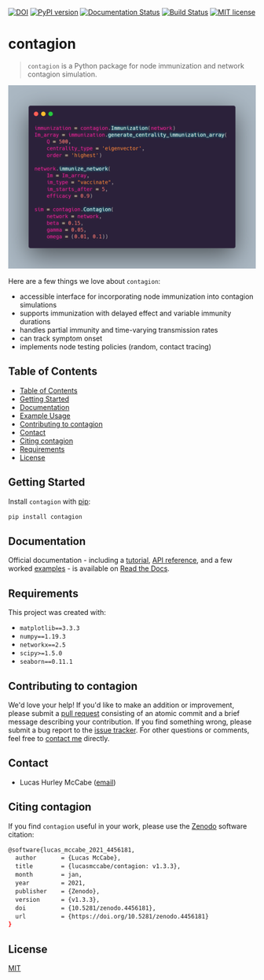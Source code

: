 [![DOI](https://zenodo.org/badge/DOI/10.5281/zenodo.3993314.svg)](https://doi.org/10.5281/zenodo.3993314)
[![PyPI version](https://badge.fury.io/py/contagion.svg)](https://badge.fury.io/py/contagion)
[![Documentation Status](https://readthedocs.org/projects/contagion/badge/?version=latest)](https://contagion.readthedocs.io/en/latest/?badge=latest)
[![Build Status](https://travis-ci.com/lucasmccabe/contagion.svg?branch=master)](https://travis-ci.com/lucasmccabe/contagion)
[![MIT license](https://img.shields.io/badge/License-MIT-blue.svg)](https://lbesson.mit-license.org/)

# contagion

> `contagion` is a Python package for node immunization and network contagion simulation.

![Carbon Snippet](https://raw.githubusercontent.com/lucasmccabe/contagion/master/images/carbon_snippet.png)


Here are a few things we love about `contagion`:

- accessible interface for incorporating node immunization into contagion simulations
- supports immunization with delayed effect and variable immunity durations
- handles partial immunity and time-varying transmission rates
- can track symptom onset
- implements node testing policies (random, contact tracing)


## Table of Contents
* [Table of Contents](#table-of-contents)
* [Getting Started](#getting-started)
* [Documentation](#documentation)
* [Example Usage](#example-usage)
* [Contributing to contagion](#contributing-to-contagion)
* [Contact](#contact)
* [Citing contagion](#citing-contagion)
* [Requirements](#requirements)
* [License](#license)


## Getting Started
Install `contagion` with [pip](https://pypi.org/project/contagion/):

```bash
pip install contagion
```


## Documentation
Official documentation - including a [tutorial](https://contagion.readthedocs.io/en/latest/tutorial.html), [API reference](https://contagion.readthedocs.io/en/latest/apiref.html), and a few worked [examples](https://contagion.readthedocs.io/en/latest/examples.html) - is available on [Read the Docs](https://contagion.readthedocs.io).


## Requirements
This project was created with:
- `matplotlib==3.3.3`
- `numpy==1.19.3`
- `networkx==2.5`
- `scipy>=1.5.0`
- `seaborn==0.11.1`


## Contributing to contagion

We'd love your help! If you'd like to make an addition or improvement, please submit a [pull request](https://github.com/lucasmccabe/contagion/pulls) consisting of an atomic commit and a brief message describing your contribution. If you find something wrong, please submit a bug report to the [issue tracker](https://github.com/lucasmccabe/contagion/issues). For other questions or comments, feel free to [contact me](#contact) directly.


## Contact
- Lucas Hurley McCabe ([email](mailto:lucasmccabe@gwu.edu))


## Citing contagion
If you find `contagion` useful in your work, please use the [Zenodo](https://zenodo.org/record/3993314) software citation:

```bash
@software{lucas_mccabe_2021_4456181,
  author       = {Lucas McCabe},
  title        = {lucasmccabe/contagion: v1.3.3},
  month        = jan,
  year         = 2021,
  publisher    = {Zenodo},
  version      = {v1.3.3},
  doi          = {10.5281/zenodo.4456181},
  url          = {https://doi.org/10.5281/zenodo.4456181}
}
```


## License
[MIT](https://choosealicense.com/licenses/mit/)
